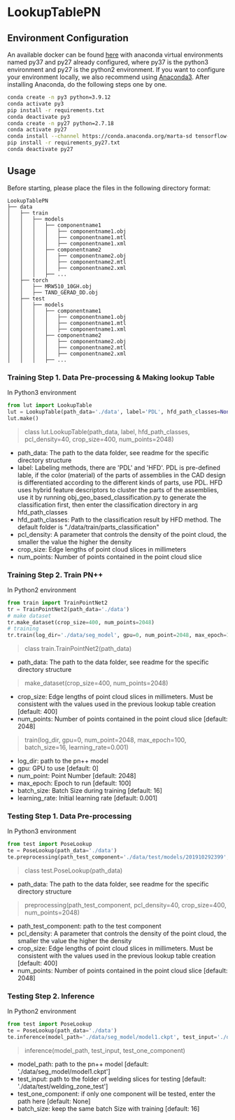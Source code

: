 # LookupTablePN
## Environment Configuration
An available docker can be found [here](https://hub.docker.com/repository/docker/chidianlizi/pointnet) with anaconda virtual environments named py37 and py27 already configured, where py37 is the python3 environment and py27 is the python2 environment. If you want to configure your environment locally, we also recommend using [Anaconda3](https://www.anaconda.com). After installing Anaconda, do the following steps one by one.


```bash
conda create -n py3 python=3.9.12
conda activate py3
pip install -r requirements.txt
conda deactivate py3
conda create -n py27 python=2.7.18
conda activate py27
conda install --channel https://conda.anaconda.org/marta-sd tensorflow-gpu=1.2.0
pip install -r requirements_py27.txt
conda deactivate py27
```



## Usage
Before starting, please place the files in the following directory format:
```
LookupTablePN
├── data
│   ├── train
│   │   ├── models
│   │   │   ├── componentname1
│   │   │   │   ├── componentname1.obj
│   │   │   │   ├── componentname1.mtl
│   │   │   │   ├── componentname1.xml
│   │   │   ├── componentname2
│   │   │   │   ├── componentname2.obj
│   │   │   │   ├── componentname2.mtl
│   │   │   │   ├── componentname2.xml
│   │   │   ├── ...
│   ├── torch
│   │   ├── MRW510_10GH.obj
│   │   ├── TAND_GERAD_DD.obj
│   ├── test
│   │   ├── models
│   │   │   ├── componentname1
│   │   │   │   ├── componentname1.obj
│   │   │   │   ├── componentname1.mtl
│   │   │   │   ├── componentname1.xml
│   │   │   ├── componentname2
│   │   │   │   ├── componentname2.obj
│   │   │   │   ├── componentname2.mtl
│   │   │   │   ├── componentname2.xml
│   │   │   ├── ...
```
### Training Step 1. Data Pre-processing & Making lookup Table
In Python3 environment
```python
from lut import LookupTable
lut = LookupTable(path_data='./data', label='PDL', hfd_path_classes=None, pcl_density=40, crop_size=400, num_points=2048)
lut.make()

```
> class lut.LookupTable(path_data, label, hfd_path_classes, pcl_density=40, crop_size=400, num_points=2048)
- path_data: The path to the data folder, see readme for the specific directory structure
- label: Labeling methods, there are 'PDL' and 'HFD'. PDL is pre-defined lable, if the color (material) of the parts of assemblies in the CAD design is differentiated according to the different kinds of parts, use PDL. HFD uses hybrid feature descriptors to cluster the parts of the assemblies, use it by running obj_geo_based_classification.py to generate the classification first, then enter the classification directory in arg hfd_path_classes
- hfd_path_classes: Path to the classification result by HFD method. The default folder is "./data/train/parts_classification"
- pcl_density: A parameter that controls the density of the point cloud, the smaller the value the higher the density
- crop_size: Edge lengths of point cloud slices in millimeters
- num_points: Number of points contained in the point cloud slice 

### Training Step 2. Train PN++
In Python2 environment
```python
from train import TrainPointNet2
tr = TrainPointNet2(path_data='./data')
# make dataset
tr.make_dataset(crop_size=400, num_points=2048)
# training
tr.train(log_dir='./data/seg_model', gpu=0, num_point=2048, max_epoch=100, batch_size=16, learning_rate=0.001)

```
> class train.TrainPointNet2(path_data)
- path_data: The path to the data folder, see readme for the specific directory structure

> make_dataset(crop_size=400, num_points=2048)
- crop_size: Edge lengths of point cloud slices in millimeters. Must be consistent with the values used in the previous lookup table creation [default: 400]
- num_points: Number of points contained in the point cloud slice  [default: 2048]

> train(log_dir, gpu=0, num_point=2048, max_epoch=100, batch_size=16, learning_rate=0.001)
- log_dir: path to the pn++ model
- gpu: GPU to use [default: 0]
- num_point: Point Number [default: 2048]
- max_epoch: Epoch to run [default: 100]
- batch_size: Batch Size during training [default: 16]
- learning_rate: Initial learning rate [default: 0.001]

### Testing Step 1. Data Pre-processing
In Python3 environment
```python
from test import PoseLookup
te = PoseLookup(path_data='./data')
te.preprocessing(path_test_component='./data/test/models/201910292399', pcl_density=40, crop_size=400, num_points=2048)

```
> class test.PoseLookup(path_data)
- path_data: The path to the data folder, see readme for the specific directory structure

> preprocessing(path_test_component, pcl_density=40, crop_size=400, num_points=2048)
- path_test_component: path to the test component
- pcl_density: A parameter that controls the density of the point cloud, the smaller the value the higher the density
- crop_size: Edge lengths of point cloud slices in millimeters. Must be consistent with the values used in the previous lookup table creation [default: 400]
- num_points: Number of points contained in the point cloud slice  [default: 2048]

### Testing Step 2. Inference

In Python2 environment
```python
from test import PoseLookup
te = PoseLookup(path_data='./data')
te.inference(model_path='./data/seg_model/model1.ckpt', test_input='./data/test/welding_zone_test', test_one_component='./data/test/models/201910292399', batch_size=16)
```
> inference(model_path, test_input, test_one_component)
- model_path: path to the pn++ model [default: './data/seg_model/model1.ckpt']
- test_input: path to the folder of welding slices for testing [default: './data/test/welding_zone_test']
- test_one_component: if only one component will be tested, enter the path here [default: None]
- batch_size: keep the same batch Size with training [default: 16]
